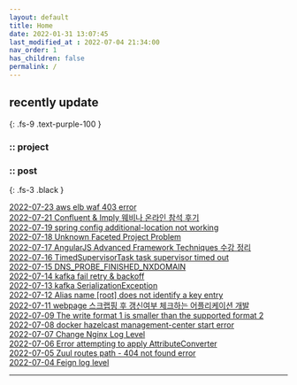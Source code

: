 ```yaml
---
layout: default
title: Home
date: 2022-01-31 13:07:45
last_modified_at : 2022-07-04 21:34:00
nav_order: 1
has_children: false
permalink: /
---
```

 
## recently update
{: .fs-9 .text-purple-100 }

### :: project

### :: post

{: .fs-3 .black }

[2022-07-23 aws elb waf 403 error](./docs/errors/elb_waf_rule_403.md)  
[2022-07-21 Confluent & Imply 웨비나 온라인 참석 후기](./docs/mooc/etc/confluent_imply_webinar.md)  
[2022-07-19 spring config additional-location not working](./docs/msa/spring-cloud/spring_config1.md)  
[2022-07-18 Unknown Faceted Project Problem](./docs/errors/eclipse_error1.md)  
[2022-07-17 AngularJS Advanced Framework Techniques 수강 정리](./docs/mooc/etc/edx_angularjs.md)  
[2022-07-16 TimedSupervisorTask task supervisor timed out](./docs/errors/timedSupervisorTask_timed_out.md)  
[2022-07-15 DNS_PROBE_FINISHED_NXDOMAIN](./docs/errors/dns_probe_finished_nxdomain.md)  
[2022-07-14 kafka fail retry & backoff](./docs/msa/kafka/kafka_fail_retry.md)  
[2022-07-13 kafka SerializationException](./docs/errors/kafka2.md)  
[2022-07-12 Alias name [root] does not identify a key entry](./docs/errors/ssl_alias_error.md)  
[2022-07-11 webpage 스크랩핑 후 갱신여부 체크하는 어플리케이션 개발](./docs/etc/webpage_scrapping.md)  
[2022-07-09 The write format 1 is smaller than the supported format 2](./docs/errors/h2_error.md)  
[2022-07-08 docker hazelcast management-center start error](./docs/errors/docker_hazelcast_start_error.md)  
[2022-07-07 Change Nginx Log Level](./docs/msa/nginx/nginx_log.md)  
[2022-07-06 Error attempting to apply AttributeConverter](./docs/errors/attributeConverter_error.md)  
[2022-07-05 Zuul routes path - 404 not found error](./docs/msa/spring-cloud/zuul_route_not_found.md)  
[2022-07-04 Feign log level](./docs/msa/feign/feign_log_level.md)  

---
